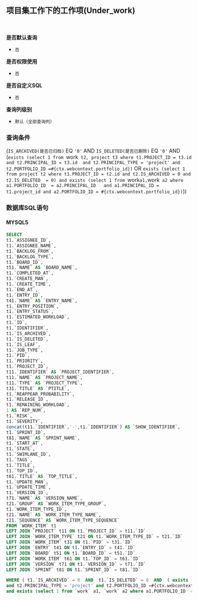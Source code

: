 ## 项目集工作下的工作项(Under_work) <!-- {docsify-ignore-all} -->



<br>
<p class="panel-title"><b>是否默认查询</b></p>

* `否`

<p class="panel-title"><b>是否权限使用</b></p>

* `否`

<p class="panel-title"><b>是否自定义SQL</b></p>

* `否`

<p class="panel-title"><b>查询列级别</b></p>

* `默认（全部查询列）`



### 查询条件

(`IS_ARCHIVED(是否已归档)` EQ `'0'` AND `IS_DELETED(是否已删除)` EQ `'0'` AND (`exists (select 1 from `work` t2, project t3 where t1.PROJECT_ID = t3.id and t2.PRINCIPAL_ID = t3.id 
and t2.PRINCIPAL_TYPE = 'project' and t2.PORTFOLIO_ID =#{ctx.webcontext.portfolio_id})` OR `exists (select 1 from project t2 where t1.PROJECT_ID = t2.id and t2.IS_ARCHIVED = 0 and t2.IS_DELETED  = 0)
and exists (select 1 from `work` a1, `work` a2 where a1.PORTFOLIO_ID  = a2.PRINCIPAL_ID   and a1.PRINCIPAL_ID = t1.project_id and a2.PORTFOLIO_ID = #{ctx.webcontext.portfolio_id})`))



### 数据库SQL语句

#### MYSQL5

```sql
SELECT
t1.`ASSIGNEE_ID`,
t1.`ASSIGNEE_NAME`,
t1.`BACKLOG_FROM`,
t1.`BACKLOG_TYPE`,
t1.`BOARD_ID`,
t51.`NAME` AS `BOARD_NAME`,
t1.`COMPLETED_AT`,
t1.`CREATE_MAN`,
t1.`CREATE_TIME`,
t1.`END_AT`,
t1.`ENTRY_ID`,
t41.`NAME` AS `ENTRY_NAME`,
t1.`ENTRY_POSITION`,
t1.`ENTRY_STATUS`,
t1.`ESTIMATED_WORKLOAD`,
t1.`ID`,
t1.`IDENTIFIER`,
t1.`IS_ARCHIVED`,
t1.`IS_DELETED`,
t1.`IS_LEAF`,
t1.`JOB_TYPE`,
t1.`PID`,
t1.`PRIORITY`,
t1.`PROJECT_ID`,
t11.`IDENTIFIER` AS `PROJECT_IDENTIFIER`,
t11.`NAME` AS `PROJECT_NAME`,
t11.`TYPE` AS `PROJECT_TYPE`,
t31.`TITLE` AS `PTITLE`,
t1.`REAPPEAR_PROBABILITY`,
t1.`RELEASE_ID`,
t1.`REMAINING_WORKLOAD`,
1 AS `REP_NUM`,
t1.`RISK`,
t1.`SEVERITY`,
concat(t11.`IDENTIFIER`,'-',t1.`IDENTIFIER`) AS `SHOW_IDENTIFIER`,
t1.`SPRINT_ID`,
t81.`NAME` AS `SPRINT_NAME`,
t1.`START_AT`,
t1.`STATE`,
t1.`SWIMLANE_ID`,
t1.`TAGS`,
t1.`TITLE`,
t1.`TOP_ID`,
t61.`TITLE` AS `TOP_TITLE`,
t1.`UPDATE_MAN`,
t1.`UPDATE_TIME`,
t1.`VERSION_ID`,
t71.`NAME` AS `VERSION_NAME`,
t21.`GROUP` AS `WORK_ITEM_TYPE_GROUP`,
t1.`WORK_ITEM_TYPE_ID`,
t21.`NAME` AS `WORK_ITEM_TYPE_NAME`,
t21.`SEQUENCE` AS `WORK_ITEM_TYPE_SEQUENCE`
FROM `WORK_ITEM` t1 
LEFT JOIN `PROJECT` t11 ON t1.`PROJECT_ID` = t11.`ID` 
LEFT JOIN `WORK_ITEM_TYPE` t21 ON t1.`WORK_ITEM_TYPE_ID` = t21.`ID` 
LEFT JOIN `WORK_ITEM` t31 ON t1.`PID` = t31.`ID` 
LEFT JOIN `ENTRY` t41 ON t1.`ENTRY_ID` = t41.`ID` 
LEFT JOIN `BOARD` t51 ON t1.`BOARD_ID` = t51.`ID` 
LEFT JOIN `WORK_ITEM` t61 ON t1.`TOP_ID` = t61.`ID` 
LEFT JOIN `VERSION` t71 ON t1.`VERSION_ID` = t71.`ID` 
LEFT JOIN `SPRINT` t81 ON t1.`SPRINT_ID` = t81.`ID` 

WHERE ( t1.`IS_ARCHIVED` = 0  AND  t1.`IS_DELETED` = 0  AND  ( exists (select 1 from `work` t2, project t3 where t1.PROJECT_ID = t3.id and t2.PRINCIPAL_ID = t3.id 
and t2.PRINCIPAL_TYPE = 'project' and t2.PORTFOLIO_ID =#{ctx.webcontext.portfolio_id})  OR  exists (select 1 from project t2 where t1.PROJECT_ID = t2.id and t2.IS_ARCHIVED = 0 and t2.IS_DELETED  = 0)
and exists (select 1 from `work` a1, `work` a2 where a1.PORTFOLIO_ID  = a2.PRINCIPAL_ID   and a1.PRINCIPAL_ID = t1.project_id and a2.PORTFOLIO_ID = #{ctx.webcontext.portfolio_id}) ) )
```
